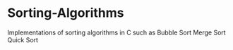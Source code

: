 # Sorting-Algorithms

Implementations of sorting algorithms in C such as
Bubble Sort
Merge Sort
Quick Sort
